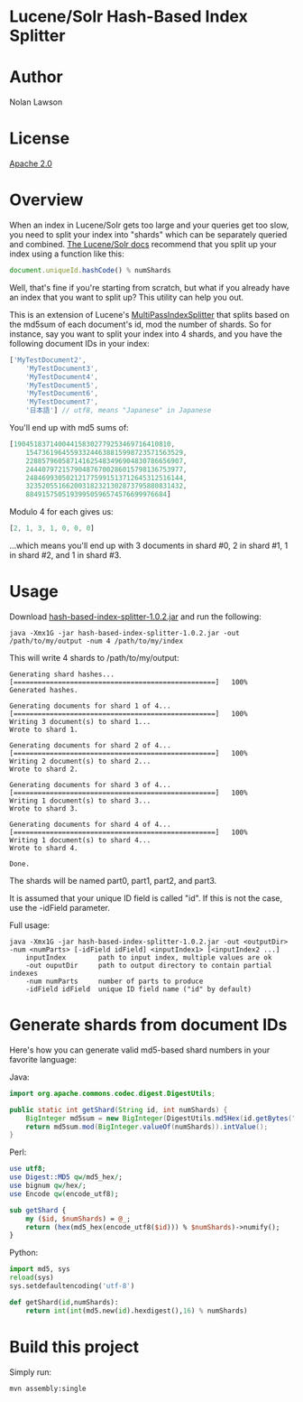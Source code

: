 Lucene/Solr Hash-Based Index Splitter
=========

Author
======
Nolan Lawson

License
=======
[Apache 2.0][1]

Overview
========
When an index in Lucene/Solr gets too large and your queries get too slow, you need to split your index into "shards" which can be separately queried and combined. [The Lucene/Solr docs][3] recommend that you split up your index using a function like this:

```javascript
document.uniqueId.hashCode() % numShards
``` 

Well, that's fine if you're starting from scratch, but what if you already have an index that you want to split up?  This utility can help you out.

This is an extension of Lucene's [MultiPassIndexSplitter][2] that splits based on the md5sum of each document's id, mod the number of shards.  So for instance, say you want to split your index into 4 shards, and you have the following document IDs in your index:

```javascript
['MyTestDocument2',
    'MyTestDocument3',
    'MyTestDocument4',
    'MyTestDocument5',
    'MyTestDocument6',
    'MyTestDocument7',
    '日本語'] // utf8, means "Japanese" in Japanese

```

You'll end up with md5 sums of:

```javascript
[190451837140044158302779253469716410810,
    154736196455933244638815998723571563529,
    228857960587141625483496904830786656907,
    244407972157904876700286015798136753977,
    248469930502121775991513712645312516144,
    323520551662003182321302873795880831432,
    88491575051939950596574576699976684]
```

Modulo 4 for each gives us:

```javascript
[2, 1, 3, 1, 0, 0, 0]
```

...which means you'll end up with 3 documents in shard #0, 2 in shard #1, 1 in shard #2, and 1 in shard #3.

Usage
========

Download [hash-based-index-splitter-1.0.2.jar][4] and run the following:

```
java -Xmx1G -jar hash-based-index-splitter-1.0.2.jar -out /path/to/my/output -num 4 /path/to/my/index
```

This will write 4 shards to /path/to/my/output:

```
Generating shard hashes...
[==================================================]   100%
Generated hashes.

Generating documents for shard 1 of 4...
[==================================================]   100%
Writing 3 document(s) to shard 1...
Wrote to shard 1.

Generating documents for shard 2 of 4...
[==================================================]   100%
Writing 2 document(s) to shard 2...
Wrote to shard 2.

Generating documents for shard 3 of 4...
[==================================================]   100%
Writing 1 document(s) to shard 3...
Wrote to shard 3.

Generating documents for shard 4 of 4...
[==================================================]   100%
Writing 1 document(s) to shard 4...
Wrote to shard 4.

Done.
```

The shards will be named part0, part1, part2, and part3.

It is assumed that your unique ID field is called "id".  If this is not the case, use the -idField parameter.

Full usage:

```
java -Xmx1G -jar hash-based-index-splitter-1.0.2.jar -out <outputDir> -num <numParts> [-idField idField] <inputIndex1> [<inputIndex2 ...]
	inputIndex        path to input index, multiple values are ok
	-out ouputDir     path to output directory to contain partial indexes
	-num numParts     number of parts to produce
	-idField idField  unique ID field name ("id" by default)
```

Generate shards from document IDs
=========

Here's how you can generate valid md5-based shard numbers in your favorite language:

Java:
```java
import org.apache.commons.codec.digest.DigestUtils;

public static int getShard(String id, int numShards) {
    BigInteger md5sum = new BigInteger(DigestUtils.md5Hex(id.getBytes("UTF-8")), 16);
    return md5sum.mod(BigInteger.valueOf(numShards)).intValue();
}
```

Perl:
```perl
use utf8;
use Digest::MD5 qw/md5_hex/;
use bignum qw/hex/;
use Encode qw(encode_utf8);

sub getShard {
    my ($id, $numShards) = @_;
    return (hex(md5_hex(encode_utf8($id))) % $numShards)->numify();
}
```

Python:
```python
import md5, sys
reload(sys)
sys.setdefaultencoding('utf-8')

def getShard(id,numShards):
    return int(int(md5.new(id).hexdigest(),16) % numShards)
```

Build this project
======

Simply run:

```
mvn assembly:single
````

[1]: http://www.apache.org/licenses/LICENSE-2.0.html
[2]: http://lucene.apache.org/core/old_versioned_docs/versions/3_5_0/api/all/org/apache/lucene/index/MultiPassIndexSplitter.html
[3]: http://wiki.apache.org/solr/DistributedSearch
[4]: http://nolanlawson.s3.amazonaws.com/dist/org.healthonnet.lucene.hashbasedindexsplitter/release/1.0.2/hash-based-index-splitter-1.0.2.jar
